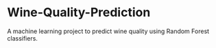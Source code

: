 # Wine-Quality-Prediction
A machine learning project to predict wine quality using Random Forest classifiers.

